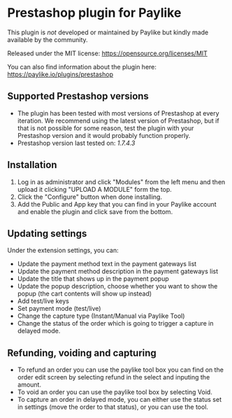 # Prestashop plugin for Paylike

This plugin is *not* developed or maintained by Paylike but kindly made
available by the community.

Released under the MIT license: https://opensource.org/licenses/MIT

You can also find information about the plugin here: https://paylike.io/plugins/prestashop

## Supported Prestashop versions

* The plugin has been tested with most versions of Prestashop at every iteration. We recommend using the latest version of Prestashop, but if that is not possible for some reason, test the plugin with your Prestashop version and it would probably function properly. 
* Prestashop version last tested on: *1.7.4.3*

## Installation

1. Log in as administrator and click "Modules" from the left menu and then upload it clicking "UPLOAD A MODULE" form the top.
2. Click the "Configure" button when done installing. 
3. Add the Public and App key that you can find in your Paylike account and enable the plugin and click save from the bottom.

## Updating settings

Under the extension settings, you can:
 * Update the payment method text in the payment gateways list
 * Update the payment method description in the payment gateways list
 * Update the title that shows up in the payment popup 
 * Update the popup description, choose whether you want to show the popup  (the cart contents will show up instead)
 * Add test/live keys
 * Set payment mode (test/live)
 * Change the capture type (Instant/Manual via Paylike Tool)
 * Change the status of the order which is going to trigger a capture in delayed mode.
 
 ## Refunding, voiding and capturing
 
 * To refund an order you can use the paylike tool box you can find on the order edit screen by selecting refund in the select and inputing the amount.
 * To void an order you can use the paylike tool box by selecting Void.
 * To capture an order in delayed mode, you can either use the status set in settings (move the order to that status), or you can use the tool. 
 
  
